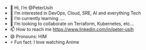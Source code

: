 - 👋 Hi, I’m @PeterUsih
- 👀 I’m interested in DevOps, Cloud, SRE, AI and everything Tech
- 🌱 I’m currently learning ....
- 💞️ I’m looking to collaborate on Terraform, Kubernetes, etc...
- 📫 How to reach me https://www.linkedin.com/in/peter-usih
- 😄 Pronouns: HIM
- ⚡ Fun fact: I love watching Anime

<!---
PeterUsih/PeterUsih is a ✨ special ✨ repository because its `README.md` (this file) appears on your GitHub profile.
You can click the Preview link to take a look at your changes.
--->
